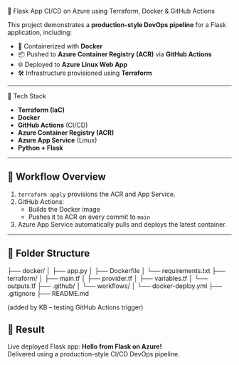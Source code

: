 🚀 Flask App CI/CD on Azure using Terraform, Docker & GitHub Actions

This project demonstrates a **production-style DevOps pipeline** for a Flask application, including:

- 🐳 Containerized with **Docker**
- 📦 Pushed to **Azure Container Registry (ACR)** via **GitHub Actions**
- 🌐 Deployed to **Azure Linux Web App**
- 🛠️ Infrastructure provisioned using **Terraform**

---

🧰 Tech Stack

- **Terraform (IaC)**
- **Docker**
- **GitHub Actions** (CI/CD)
- **Azure Container Registry (ACR)**
- **Azure App Service** (Linux)
- **Python + Flask**

---

## 🔁 Workflow Overview

1. `terraform apply` provisions the ACR and App Service.
2. GitHub Actions:
   - Builds the Docker image
   - Pushes it to ACR on every commit to `main`
3. Azure App Service automatically pulls and deploys the latest container.

---

## 📂 Folder Structure

├── docker/
│ ├── app.py
│ ├── Dockerfile
│ └── requirements.txt
├── terraform/
│ ├── main.tf
│ ├── provider.tf
│ ├── variables.tf
│ └── outputs.tf
├── .github/
│ └── workflows/
│ └── docker-deploy.yml
├── .gitignore
├── README.md



(added by KB – testing GitHub Actions trigger)

## 🚀 Result

Live deployed Flask app: **Hello from Flask on Azure!**  
Delivered using a production-style CI/CD DevOps pipeline. 